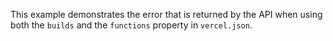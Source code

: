 This example demonstrates the error that is returned by the API when using both the `builds` and the `functions` property in `vercel.json`.
